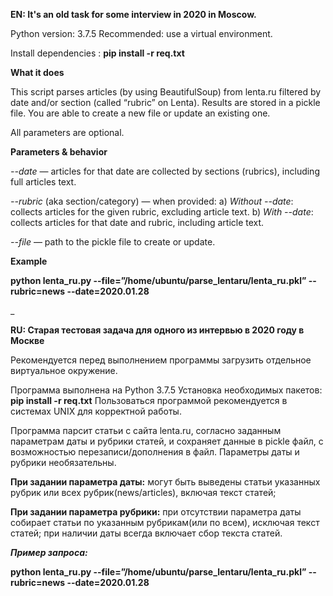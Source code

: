 **EN: It's an old task for some interview in 2020 in Moscow.**

Python version: 3.7.5
Recommended: use a virtual environment.

Install dependencies : **pip install -r req.txt**


**What it does**

This script parses articles (by using BeautifulSoup) from lenta.ru filtered by date and/or section (called “rubric” on Lenta).
Results are stored in a pickle file. You are able to create a new file or update an existing one.

All parameters are optional.

**Parameters & behavior**

*--date* — articles for that date are collected by sections (rubrics), including full articles text.

*--rubric* (aka section/category) — when provided:
a) *Without --date*: collects articles for the given rubric, excluding article text.
b) *With --date*: collects articles for that date and rubric, including article text.

*--file* — path to the pickle file to create or update.

**Example**

**python lenta_ru.py --file=”/home/ubuntu/parse_lentaru/lenta_ru.pkl” --rubric=news --date=2020.01.28**

_

**RU: Старая тестовая задача для одного из интервью в 2020 году в Москве**

Рекомендуется перед выполнением программы загрузить отдельное виртуальное окружение.

Программа выполнена на Python 3.7.5
Установка необходимых пакетов: **pip install -r req.txt**
Пользоваться программой рекомендуется в системах UNIX для корректной работы.

Программа парсит статьи с сайта lenta.ru, согласно заданным параметрам даты и рубрики статей, 
и сохраняет данные в pickle файл, с возможностью перезаписи/дополнения в файл. 
Параметры даты и рубрики необязательны.

**При задании параметра даты:** могут быть выведены статьи указанных рубрик или всех рубрик(news/articles), включая текст статей;

**При задании параметра рубрики:** при отсутствии параметра даты собирает статьи по указанным рубрикам(или по всем), исключая текст статей;
при наличии даты всегда включает сбор текста статей.

***Пример запроса:***

**python lenta_ru.py --file=”/home/ubuntu/parse_lentaru/lenta_ru.pkl” --rubric=news --date=2020.01.28**

